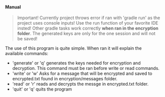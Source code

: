 #### Manual

>Important! Currently project throws error if ran with 'gradle run' as the project uses console inputs!
>Use the run function of your favorite IDE insted!
>Other gradle tasks work correctly **when ran in the encryption folder**.
>The generated keys are only for the one session and will not be saved!

The use of this program is quite simple. When ran it will explain the available commands:
* 'generate' or 'q' generates the keys needed for encryption and decryption. This command must be ran before write or read commands.
* 'write' or 'w' Asks for a message that will be encrypted and saved to encrypted.txt found in encryption/messages folder.
* 'read' or 'r' reads and decrypts the messge in encrypted.txt folder.
* 'quit' or 'q' quits the program

